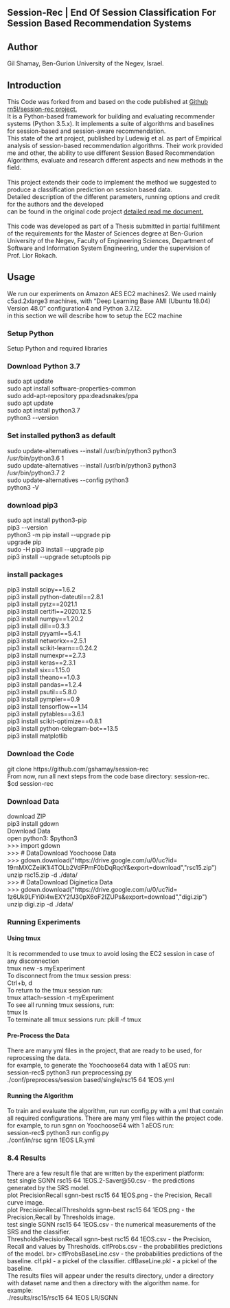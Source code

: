 <meta name="viewport" content="width=device-width, initial-scale=1">
<link rel="stylesheet" href="markdown-github.css">
<article class="markdown-body">
<h1>Session-Rec | End Of Session Classification For Session Based Recommendation Systems </h1>
<h2>Author</h2>
Gil Shamay, Ben-Gurion University of the Negev, Israel.
<h2>Introduction</h2>
This Code was forked from and based on the code published at 
<a href=https://github.com/rn5l/session-rec>Github rn5l/session-rec project.</a>
<br>
It is a Python-based framework for building and evaluating recommender systems (Python 3.5.x). It
implements a suite of algorithms and baselines for session-based and session-aware recommendation. <br>
This state of the art project, published by Ludewig et al. as part of Empirical analysis of session-based recommendation algorithms.
Their work provided me and other, the ability to use different Session Based Recommendation Algorithms, evaluate and research different aspects and new methods in the field.<br>
<br>
This project extends their code to implement the method we suggested to produce a classification prediction on session based data.<br>
Detailed description of the different parameters, running options and credit for the authors and the developed <br>
can be found in the original code project <a href= https://github.com/rn5l/session-rec/#readme> detailed read me document.</a><br>
<br>
This code was developed as part of a Thesis submitted in partial fulfillment of the requirements for the Master of Sciences degree
at Ben-Gurion University of the Negev, Faculty of Engineering Sciences,  
Department of Software and Information System Engineering, under the supervision of Prof. Lior Rokach.
<br>
<h2>Usage</h2>
We run our experiments on Amazon AES EC2 machines2. We used mainly
c5ad.2xlarge3 machines, with ”Deep Learning Base AMI (Ubuntu 18.04)
Version 48.0” configuration4 and Python 3.7.12. <br>
in this section we will describe how to setup the EC2 machine<br>
<h3>Setup Python</h3>
Setup Python and required libraries
<h3>Download Python 3.7</h3>
sudo apt update<br>
sudo apt install software-properties-common<br>
sudo add-apt-repository ppa:deadsnakes/ppa<br>
sudo apt update<br>
sudo apt install python3.7<br>
python3 --version<br>
<h3>Set installed python3 as default</h3>
sudo update-alternatives --install /usr/bin/python3 python3<br>
/usr/bin/python3.6 1<br>
sudo update-alternatives --install /usr/bin/python3 python3<br>
/usr/bin/python3.7 2<br>
sudo update-alternatives --config python3<br>
python3 -V<br>
<h3>download pip3</h3>
sudo apt install python3-pip<br>
pip3 --version<br>
python3 -m pip install --upgrade pip<br>
upgrade pip<br>
sudo -H pip3 install --upgrade pip<br>
pip3 install --upgrade setuptools pip<br>
<h3>install packages</h3>
pip3 install scipy==1.6.2<br>
pip3 install python-dateutil==2.8.1<br>
pip3 install pytz==2021.1<br>
pip3 install certifi==2020.12.5<br>
pip3 install numpy==1.20.2<br>
pip3 install dill==0.3.3<br>
pip3 install pyyaml==5.4.1<br>
pip3 install networkx==2.5.1<br>
pip3 install scikit-learn==0.24.2<br>
pip3 install numexpr==2.7.3<br>
pip3 install keras==2.3.1<br>
pip3 install six==1.15.0<br>
pip3 install theano==1.0.3<br>
pip3 install pandas==1.2.4<br>
pip3 install psutil==5.8.0<br>
pip3 install pympler==0.9<br>
pip3 install tensorflow==1.14<br>
pip3 install pytables==3.6.1<br>
pip3 install scikit-optimize==0.8.1<br>
pip3 install python-telegram-bot==13.5<br>
pip3 install matplotlib<br>
<h3>Download the Code</h3>
git clone https://github.com/gshamay/session-rec<br>
From now, run all next steps from the code base directory: session-rec.<br>
$cd session-rec<br>
<h3>Download Data</h3>
download ZIP<br>
pip3 install gdown<br>
Download Data<br>
open python3: $python3<br>
>>> import gdown<br>
>>> # DataDownload Yoochoose Data<br>
>>> gdown.download("https://drive.google.com/u/0/uc?id=<br>
19mMXCZeiiK1i4TOLb2VdFPmF0bDqRqcY&export=download","rsc15.zip")<br>
unzip rsc15.zip -d ./data/<br>
>>> # DataDownload Diginetica Data<br>
>>> gdown.download("https://drive.google.com/u/0/uc?id=<br>
1z6Uk9LFYi0i4wEXY2fJ30pX6oF2IZUPs&export=download","digi.zip")<br>
unzip digi.zip -d ./data/<br>
<h3>Running Experiments</h3>
<h4>Using tmux</h4>
It is recommended to use tmux to avoid losing the EC2 session in case of any disconnection<br>
tmux new -s myExperiment<br>
To disconnect from the tmux session press:<br>
Ctrl+b, d<br>
To return to the tmux session run:<br>
tmux attach-session -t myExperiment<br>
To see all running tmux sessions, run:<br>
tmux ls<br>
To terminate all tmux sessions run: pkill -f tmux<br>
<h4>Pre-Process the Data</h4>
There are many yml files in the project, that are ready to be used, for reprocessing the data. <br>
for example, to generate the Yoochoose64 data with 1 aEOS run:<br>
session-rec$ python3 run preprocessing.py<br>
./conf/preprocess/session based/single/rsc15 64 1EOS.yml<br>
<h4>Running the Algorithm</h4>
To train and evaluate the algorithm, run run config.py with a yml that
contain all required configurations. There are many yml files within the
project code. for example, to run sgnn on Yoochoose64 with 1 aEOS run:<br>
session-rec$ python3 run config.py<br>
./conf/in/rsc sgnn 1EOS LR.yml<br>
<h3>8.4 Results</h3>
There are a few result file that are written by the experiment platform:<br>
test single SGNN rsc15 64 1EOS.2-Saver@50.csv - the predictions generated by the SRS model.<br>
plot PrecisionRecall sgnn-best rsc15 64 1EOS.png - the Precision, Recall curve image.<br>
plot PrecisionRecallThresholds sgnn-best rsc15 64 1EOS.png - the Precision,Recall by Thresholds image.<br>
test single SGNN rsc15 64 1EOS.csv - the numerical measurements of the SRS and the classifier.<br>
ThresholdsPrecisionRecall sgnn-best rsc15 64 1EOS.csv - the Precision, Recall and values by Thresholds. clfProbs.csv - the probabilities predictions of the model. br>
clfProbsBaseLine.csv - the probabilities predictions of the baseline. clf.pkl - a pickel of the classifier. clfBaseLine.pkl - a pickel of the baseline.<br>
The results files will appear under the results directory, under a directory with dataset name and then a directory with the algorithm name. for example:<br>
./results/rsc15/rsc15 64 1EOS LR/SGNN<br>
</article>